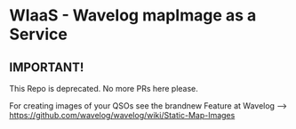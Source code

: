 # WIaaS - Wavelog mapImage as a Service

## IMPORTANT!

This Repo is deprecated. No more PRs here please.

For creating images of your QSOs see the brandnew Feature at Wavelog --> https://github.com/wavelog/wavelog/wiki/Static-Map-Images
